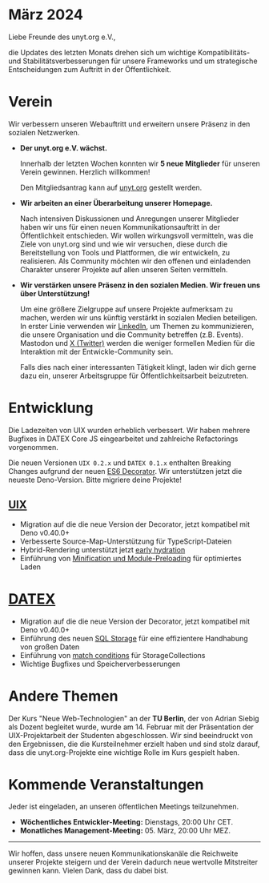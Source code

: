 # März 2024

Liebe Freunde des unyt.org e.V.,

die Updates des letzten Monats drehen sich um wichtige Kompatibilitäts- und Stabilitätsverbesserungen für unsere Frameworks und um strategische Entscheidungen zum Auftritt in der Öffentlichkeit.

# Verein
Wir verbessern unseren Webauftritt und erweitern unsere Präsenz in den sozialen Netzwerken. 

- **Der unyt.org e.V. wächst.**
  
    Innerhalb der letzten Wochen konnten wir **5 neue Mitglieder** für unseren Verein gewinnen. Herzlich willkommen!

    Den Mitgliedsantrag kann auf [unyt.org](https://unyt.org/join) gestellt werden.


- **Wir arbeiten an einer Überarbeitung unserer Homepage.**

	Nach intensiven Diskussionen und Anregungen unserer Mitglieder haben wir uns für einen neuen Kommunikationsauftritt in der Öffentlichkeit entschieden. Wir wollen wirkungsvoll vermitteln, was die Ziele von unyt.org sind und wie wir versuchen, diese durch die Bereitstellung von Tools und Plattformen, die wir entwickeln, zu realisieren. Als Community möchten wir den offenen und einladenden Charakter unserer Projekte auf allen unseren Seiten vermitteln.

- **Wir verstärken unsere Präsenz in den sozialen Medien. Wir freuen uns über Unterstützung!**

	Um eine größere Zielgruppe auf unsere Projekte aufmerksam zu machen, werden wir uns künftig verstärkt in sozialen Medien beteiligen. In erster Linie verwenden wir [LinkedIn](https://linkedin.com/company/unyt-org), um Themen zu kommunizieren, die unsere Organisation und die Community betreffen (z.B. Events). Mastodon und [X (Twitter)](https://unyt.org/twitter) werden die weniger formellen Medien für die Interaktion mit der Entwickle-Community sein. 

  Falls dies nach einer interessanten Tätigkeit klingt, laden wir dich gerne dazu ein, unserer Arbeitsgruppe für Öffentlichkeitsarbeit beizutreten.

# Entwicklung
Die Ladezeiten von UIX wurden erheblich verbessert. Wir haben mehrere Bugfixes in DATEX Core JS eingearbeitet und zahlreiche Refactorings vorgenommen.

Die neuen Versionen `UIX 0.2.x` und `DATEX 0.1.x` enthalten Breaking Changes aufgrund der neuen [ES6 Decorator](https://devblogs.microsoft.com/typescript/announcing-typescript-5-0/#decorators). Wir unterstützen jetzt die neueste Deno-Version. Bitte migriere deine Projekte!

## [UIX](https://github.com/unyt-org/uix/pulls?q=is:closed%20created:%3E=2024-02-01)
* Migration auf die die neue Version der Decorator, jetzt kompatibel mit Deno v0.40.0+
* Verbesserte Source-Map-Unterstützung für TypeScript-Dateien
* Hybrid-Rendering unterstützt jetzt [early hydration](https://docs.unyt.org/manual/uix/rendering-methods#hybrid-rendering)
* Einführung von [Minification und Module-Preloading](https://github.com/unyt-org/uix/issues/102) für optimiertes Laden

# [DATEX](https://github.com/unyt-org/datex-core-js-legacy/pulls?q=is:closed%20created:%3E=2024-02-01)
* Migration auf die die neue Version der Decorator, jetzt kompatibel mit Deno v0.40.0+
* Einführung des neuen [SQL Storage](https://github.com/unyt-org/datex-core-js-legacy/pull/90) für eine effizientere Handhabung von großen Daten
* Einführung von [match conditions](https://docs.unyt.org/manual/datex/storage-collections#match-conditions) für StorageCollections
* Wichtige Bugfixes und Speicherverbesserungen

# Andere Themen
Der Kurs "Neue Web-Technologien" an der **TU Berlin**, der von Adrian Siebig als Dozent begleitet wurde, wurde am 14. Februar mit der Präsentation der UIX-Projektarbeit der Studenten abgeschlossen. Wir sind beeindruckt von den Ergebnissen, die die Kursteilnehmer erzielt haben und sind stolz darauf, dass die unyt.org-Projekte eine wichtige Rolle im Kurs gespielt haben.

# Kommende Veranstaltungen 

Jeder ist eingeladen, an unseren öffentlichen Meetings teilzunehmen.

* **Wöchentliches Entwickler-Meeting:** Dienstags, 20:00 Uhr CET.
* **Monatliches Management-Meeting:** 05. März, 20:00 Uhr MEZ.

----------------

Wir hoffen, dass unsere neuen Kommunikationskanäle die Reichweite unserer Projekte steigern und der Verein dadurch neue wertvolle Mitstreiter gewinnen kann. Vielen Dank, dass du dabei bist.
